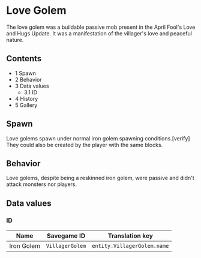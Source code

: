 # Love Golem
The love golem was a buildable passive mob present in the April Fool's Love and Hugs Update. It was a manifestation of the villager's love and peaceful nature.

## Contents
- 1 Spawn
- 2 Behavior
- 3 Data values
	- 3.1 ID
- 4 History
- 5 Gallery

## Spawn
Love golems spawn under normal iron golem spawning conditions.[verify] They could also be created by the player with the same blocks.

## Behavior
Love golems, despite being a reskinned iron golem, were passive and didn't attack monsters nor players. 

## Data values
### ID
| Name       | Savegame ID     | Translation key             |
|------------|-----------------|-----------------------------|
| Iron Golem | `VillagerGolem` | `entity.VillagerGolem.name` |


